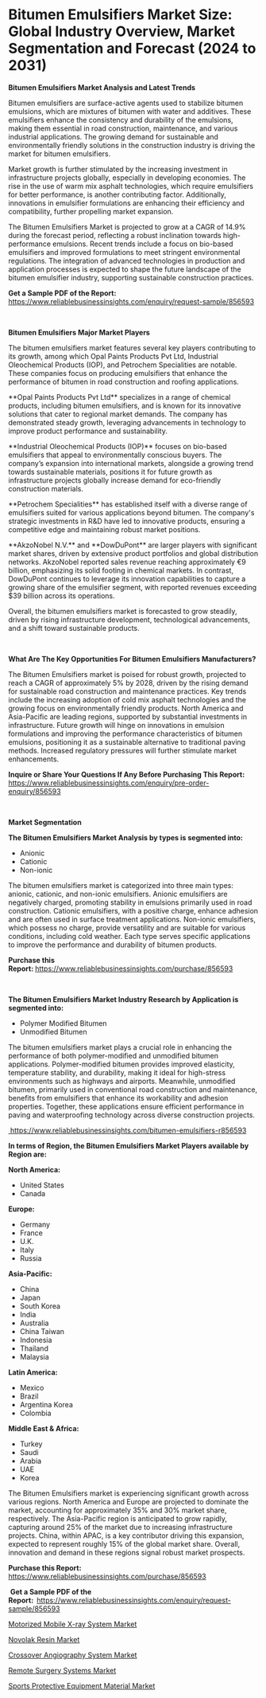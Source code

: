 <p><h1>Bitumen Emulsifiers Market Size: Global Industry Overview, Market Segmentation and Forecast (2024 to 2031)</h1></p><p><strong>Bitumen Emulsifiers Market Analysis and Latest Trends</strong></p>
<p><p>Bitumen emulsifiers are surface-active agents used to stabilize bitumen emulsions, which are mixtures of bitumen with water and additives. These emulsifiers enhance the consistency and durability of the emulsions, making them essential in road construction, maintenance, and various industrial applications. The growing demand for sustainable and environmentally friendly solutions in the construction industry is driving the market for bitumen emulsifiers.</p><p>Market growth is further stimulated by the increasing investment in infrastructure projects globally, especially in developing economies. The rise in the use of warm mix asphalt technologies, which require emulsifiers for better performance, is another contributing factor. Additionally, innovations in emulsifier formulations are enhancing their efficiency and compatibility, further propelling market expansion.</p><p>The Bitumen Emulsifiers Market is projected to grow at a CAGR of 14.9% during the forecast period, reflecting a robust inclination towards high-performance emulsions. Recent trends include a focus on bio-based emulsifiers and improved formulations to meet stringent environmental regulations. The integration of advanced technologies in production and application processes is expected to shape the future landscape of the bitumen emulsifier industry, supporting sustainable construction practices.</p></p>
<p><strong>Get a Sample PDF of the Report:&nbsp;</strong> <a href="https://www.reliablebusinessinsights.com/enquiry/request-sample/856593?utm_campaign=1109&utm_medium=2&utm_source=Github&utm_content=ia&utm_term=09112024&utm_id=bitumen-emulsifiers">https://www.reliablebusinessinsights.com/enquiry/request-sample/856593</a></p>
<p>&nbsp;</p>
<p><strong>Bitumen Emulsifiers Major Market Players</strong></p>
<p><p>The bitumen emulsifiers market features several key players contributing to its growth, among which Opal Paints Products Pvt Ltd, Industrial Oleochemical Products (IOP), and Petrochem Specialities are notable. These companies focus on producing emulsifiers that enhance the performance of bitumen in road construction and roofing applications.</p><p>**Opal Paints Products Pvt Ltd** specializes in a range of chemical products, including bitumen emulsifiers, and is known for its innovative solutions that cater to regional market demands. The company has demonstrated steady growth, leveraging advancements in technology to improve product performance and sustainability.</p><p>**Industrial Oleochemical Products (IOP)** focuses on bio-based emulsifiers that appeal to environmentally conscious buyers. The company’s expansion into international markets, alongside a growing trend towards sustainable materials, positions it for future growth as infrastructure projects globally increase demand for eco-friendly construction materials.</p><p>**Petrochem Specialities** has established itself with a diverse range of emulsifiers suited for various applications beyond bitumen. The company's strategic investments in R&D have led to innovative products, ensuring a competitive edge and maintaining robust market positions.</p><p>**AkzoNobel N.V.** and **DowDuPont** are larger players with significant market shares, driven by extensive product portfolios and global distribution networks. AkzoNobel reported sales revenue reaching approximately €9 billion, emphasizing its solid footing in chemical markets. In contrast, DowDuPont continues to leverage its innovation capabilities to capture a growing share of the emulsifier segment, with reported revenues exceeding $39 billion across its operations.</p><p>Overall, the bitumen emulsifiers market is forecasted to grow steadily, driven by rising infrastructure development, technological advancements, and a shift toward sustainable products.</p></p>
<p>&nbsp;</p>
<p><strong>What Are The Key Opportunities For Bitumen Emulsifiers Manufacturers?</strong></p>
<p><p>The Bitumen Emulsifiers market is poised for robust growth, projected to reach a CAGR of approximately 5% by 2028, driven by the rising demand for sustainable road construction and maintenance practices. Key trends include the increasing adoption of cold mix asphalt technologies and the growing focus on environmentally friendly products. North America and Asia-Pacific are leading regions, supported by substantial investments in infrastructure. Future growth will hinge on innovations in emulsion formulations and improving the performance characteristics of bitumen emulsions, positioning it as a sustainable alternative to traditional paving methods. Increased regulatory pressures will further stimulate market enhancements.</p></p>
<p><strong>Inquire or Share Your Questions If Any Before Purchasing This Report:</strong> <a href="https://www.reliablebusinessinsights.com/enquiry/pre-order-enquiry/856593?utm_campaign=1109&utm_medium=2&utm_source=Github&utm_content=ia&utm_term=09112024&utm_id=bitumen-emulsifiers">https://www.reliablebusinessinsights.com/enquiry/pre-order-enquiry/856593</a></p>
<p>&nbsp;</p>
<p><strong>Market Segmentation</strong></p>
<p><strong>The Bitumen Emulsifiers Market Analysis by types is segmented into:</strong></p>
<p><ul><li>Anionic</li><li>Cationic</li><li>Non-ionic</li></ul></p>
<p><p>The bitumen emulsifiers market is categorized into three main types: anionic, cationic, and non-ionic emulsifiers. Anionic emulsifiers are negatively charged, promoting stability in emulsions primarily used in road construction. Cationic emulsifiers, with a positive charge, enhance adhesion and are often used in surface treatment applications. Non-ionic emulsifiers, which possess no charge, provide versatility and are suitable for various conditions, including cold weather. Each type serves specific applications to improve the performance and durability of bitumen products.</p></p>
<p><strong>Purchase this Report:&nbsp;</strong><a href="https://www.reliablebusinessinsights.com/purchase/856593?utm_campaign=1109&utm_medium=2&utm_source=Github&utm_content=ia&utm_term=09112024&utm_id=bitumen-emulsifiers">https://www.reliablebusinessinsights.com/purchase/856593</a></p>
<p>&nbsp;</p>
<p><strong>The Bitumen Emulsifiers Market Industry Research by Application is segmented into:</strong></p>
<p><ul><li>Polymer Modified Bitumen</li><li>Unmodified Bitumen</li></ul></p>
<p><p>The bitumen emulsifiers market plays a crucial role in enhancing the performance of both polymer-modified and unmodified bitumen applications. Polymer-modified bitumen provides improved elasticity, temperature stability, and durability, making it ideal for high-stress environments such as highways and airports. Meanwhile, unmodified bitumen, primarily used in conventional road construction and maintenance, benefits from emulsifiers that enhance its workability and adhesion properties. Together, these applications ensure efficient performance in paving and waterproofing technology across diverse construction projects.</p></p>
<p><a href="https://www.reliablebusinessinsights.com/bitumen-emulsifiers-r856593?utm_campaign=1109&utm_medium=2&utm_source=Github&utm_content=ia&utm_term=09112024&utm_id=bitumen-emulsifiers">&nbsp;https://www.reliablebusinessinsights.com/bitumen-emulsifiers-r856593</a></p>
<p><strong>In terms of Region, the Bitumen Emulsifiers Market Players available by Region are:</strong></p>
<p>
    <p> <strong> North America: </strong>
        <ul>
            <li>United States</li>
            <li>Canada</li>
        </ul>
        </p> 
    <p> <strong> Europe: </strong>
        <ul>
            <li>Germany</li>
            <li>France</li>
            <li>U.K.</li>
            <li>Italy</li>
            <li>Russia</li>
        </ul>
        </p> 
    <p> <strong> Asia-Pacific: </strong>
        <ul>
            <li>China</li>
            <li>Japan</li>
            <li>South Korea</li>
            <li>India</li>
            <li>Australia</li>
            <li>China Taiwan</li>
            <li>Indonesia</li>
            <li>Thailand</li>
            <li>Malaysia</li>
        </ul>
        </p> 
    <p> <strong> Latin America: </strong>
        <ul>
            <li>Mexico</li>
            <li>Brazil</li>
            <li>Argentina Korea</li>
            <li>Colombia</li>
        </ul>
        </p> 
    <p> <strong> Middle East & Africa: </strong>
        <ul>
            <li>Turkey</li>
            <li>Saudi</li>
            <li>Arabia</li>
            <li>UAE</li>
            <li>Korea</li>
        </ul>
    </p>
    </p>
<p><p>The Bitumen Emulsifiers market is experiencing significant growth across various regions. North America and Europe are projected to dominate the market, accounting for approximately 35% and 30% market share, respectively. The Asia-Pacific region is anticipated to grow rapidly, capturing around 25% of the market due to increasing infrastructure projects. China, within APAC, is a key contributor driving this expansion, expected to represent roughly 15% of the global market share. Overall, innovation and demand in these regions signal robust market prospects.</p></p>
<p><strong>Purchase this Report: </strong><a href="https://www.reliablebusinessinsights.com/purchase/856593?utm_campaign=1109&utm_medium=2&utm_source=Github&utm_content=ia&utm_term=09112024&utm_id=bitumen-emulsifiers">https://www.reliablebusinessinsights.com/purchase/856593</a></p>
<p>&nbsp;<strong>Get a Sample PDF of the Report:&nbsp;&nbsp;</strong><a href="https://www.reliablebusinessinsights.com/enquiry/request-sample/856593?utm_campaign=1109&utm_medium=2&utm_source=Github&utm_content=ia&utm_term=09112024&utm_id=bitumen-emulsifiers">https://www.reliablebusinessinsights.com/enquiry/request-sample/856593</a></p>
<p><strong></strong></p>
<p><p><a href="https://issuu.com/reportprime-2/docs/motorized-mobile-x-ray-system-marke_234b9f91e20bdb?utm_campaign=1109&utm_medium=2&utm_source=Github&utm_content=ia&utm_term=09112024&utm_id=bitumen-emulsifiers">Motorized Mobile X-ray System Market</a></p><p><a href="https://github.com/rozh43oreder/Market-Research-Report-List-1/blob/main/novolak-resin-market.md?utm_campaign=1109&utm_medium=2&utm_source=Github&utm_content=ia&utm_term=09112024&utm_id=bitumen-emulsifiers">Novolak Resin Market</a></p><p><a href="https://issuu.com/reportprime-2/docs/crossover-angiography-system-market_73a788929a83b2?utm_campaign=1109&utm_medium=2&utm_source=Github&utm_content=ia&utm_term=09112024&utm_id=bitumen-emulsifiers">Crossover Angiography System Market</a></p><p><a href="https://issuu.com/reportprime-2/docs/remote-surgery-systems-market-size-_5d644b74ec4755?utm_campaign=1109&utm_medium=2&utm_source=Github&utm_content=ia&utm_term=09112024&utm_id=bitumen-emulsifiers">Remote Surgery Systems Market</a></p><p><a href="https://github.com/liz10hnbracht/Market-Research-Report-List-1/blob/main/sports-protective-equipment-material-market.md?utm_campaign=1109&utm_medium=2&utm_source=Github&utm_content=ia&utm_term=09112024&utm_id=bitumen-emulsifiers">Sports Protective Equipment Material Market</a></p></p>